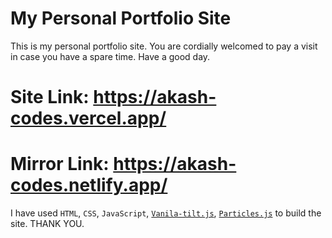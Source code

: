 # My Personal Portfolio Site
This is my personal portfolio site. You are cordially welcomed to pay a visit in case you have a spare time. Have a good day.

# Site Link: https://akash-codes.vercel.app/
# Mirror Link: https://akash-codes.netlify.app/

I have used `HTML`, `CSS`, `JavaScript`, [`Vanila-tilt.js`](https://micku7zu.github.io/vanilla-tilt.js/), [`Particles.js`](https://github.com/VincentGarreau/particles.js/) to build the site. THANK YOU.
